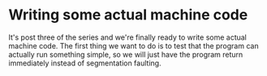 # Writing some actual machine code
It's post three of the series and we're finally ready to write some actual machine code.
The first thing we want to do is to test that the program can actually run something simple,
so we will just have the program return immediately instead of segmentation faulting.
